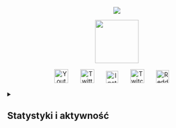 <p align="center">
   <a href="#"> 
   <img src="https://github.com/NIPERR/NIPERR/assets/82673619/9dd1a07f-f97d-4941-a7c0-cadbad57ec2e" /> 
 </p> 

<!-- chmury fajne :P -->
<p align="center">
   <a href="#"> 
   <img width="100px" src="https://github.com/NIPERR/NIPERR/assets/82673619/c8467f99-9541-47c5-90bd-a5f2b6f06cb4" /> 
 </p> 
      
<!-- skecja z moich social media -->
<p align="center">
  <a href="https://www.youtube.com/c/NIPERR"><img width="32px" alt="Youtube" title="Youtube" src="https://github.com/NIPERR/NIPERR/assets/82673619/58f0ade3-89bf-4fad-a26f-8b6dfbfc14e1"/></a>
  &#8287;&#8287;&#8287;&#8287;&#8287;
  <a href="https://twitter.com/NIPERQ"><img width="32px" alt="Twitter" title="Twitter" src="https://github.com/NIPERR/NIPERR/assets/82673619/88ab0671-191d-4e7c-a86f-568a67b3f170"/></a>
  &#8287;&#8287;&#8287;&#8287;&#8287;
  <a href="https://instagram.com/niperro"><img width="28px" alt="Instagram" title="Instagram" src="https://github.com/NIPERR/NIPERR/assets/82673619/2c89001e-a26d-47f5-9eda-f1bda74ecd76"/></a>
  &#8287;&#8287;&#8287;&#8287;&#8287;
   <a href="https://twitch.tv/niperro"><img width="32px" alt="Twitch" title="Twitch" src="https://github.com/NIPERR/NIPERR/assets/82673619/849a1fdd-f5e4-4f9e-b0be-2127c19e9751"/></a>
  &#8287;&#8287;&#8287;&#8287;&#8287;
  <a href="https://www.reddit.com/user/niperro/"><img width="30px" alt="Reddit" title="Reddit" src="https://github.com/NIPERR/NIPERR/assets/82673619/a9a9a7cc-b41f-444c-be66-7dcb457874b0"/></a>
  &#8287;&#8287;&#8287;&#8287;&#8287;

  <details> 
  <summary><h2>Statystyki i aktywność</h2></summary>
 <h3 align="center"> 
   🌌 Statystyki
 </h3> 
  
 <p align="center"> 
   <a href="#"> 
     <img alt="NIPER's GitHub Stats" src="https://github-readme-stats.vercel.app/api?username=niperr&show_icons=true&theme=dark#gh-dark-mode-only" /> 
   </a> 
 </p>

 <h3 align="center"> 
   🔥 Streak
 </h3> 
  
 <p align="center"> 
   <a href="#"> 
     <img alt="NIPER's streak" src="https://streak-stats.demolab.com?user=NIPERR&theme=dark&locale=pl&date_format=j%2Fn%5B%2FY%5D" /> 
   </a> 
 </p>
